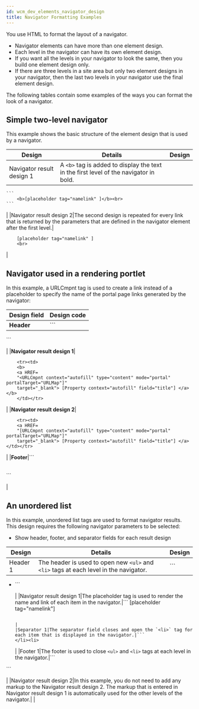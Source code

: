 ```yaml
---
id: wcm_dev_elements_navigator_design
title: Navigator Formatting Examples
---
```





You use HTML to format the layout of a navigator.

-   Navigator elements can have more than one element design.
-   Each level in the navigator can have its own element design.
-   If you want all the levels in your navigator to look the same, then you build one element design only.
-   If there are three levels in a site area but only two element designs in your navigator, then the last two levels in your navigator use the final element design.

The following tables contain some examples of the ways you can format the look of a navigator.

## Simple two-level navigator

This example shows the basic structure of the element design that is used by a navigator.

|Design|Details|Design|
|------|-------|------|
|Navigator result design 1|A `<b>` tag is added to display the text in the first level of the navigator in bold.|

    ```
        <b>[placeholder tag="namelink" ]</b><br>
    ```
|
|Navigator result design 2|The second design is repeated for every link that is returned by the parameters that are defined in the navigator element after the first level.|
```
    [placeholder tag="namelink" ]
    <br>
```

|

## Navigator used in a rendering portlet

In this example, a URLCmpnt tag is used to create a link instead of a placeholder to specify the name of the portal page links generated by the navigator:

|Design field|Design code|
|------------|-----------|
|**Header**|```
<Table>
```

|
|**Navigator result design 1**|
```
    <tr><td>
    <b>
    <a HREF=
    "<URLCmpnt context="autofill" type="content" mode="portal" portalTarget="URLMap"]"
    target="_blank"> [Property context="autofill" field="title"] </a></b>
    </td></tr>
```

|
|**Navigator result design 2**|

```
    <tr><td>
    <a HREF=
    "[URLCmpnt context="autofill" type="content" mode="portal" portalTarget="URLMap"]"
    target="_blank"> [Property context="autofill" field="title"] </a></td></tr>
```

|
|**Footer**|```
</Table>
```

|

## An unordered list

In this example, unordered list tags are used to format navigator results. This design requires the following navigator parameters to be selected:

-   Show header, footer, and separator fields for each result design

|Design|Details|Design|
|------|-------|------|
|Header 1|The header is used to open new `<ul>` and `<li>` tags at each level in the navigator.|```
<ul><li>
```

|
|Navigator result design 1|The placeholder tag is used to render the name and link of each item in the navigator.|```
[placeholder tag="namelink"]

```

|
|Separator 1|The separator field closes and open the `<li>` tag for each item that is displayed in the navigator.|```
</li><li>
```

|
|Footer 1|The footer is used to close `<ul>` and `<li>` tags at each level in the navigator.|```
</li></ul>
```

|
|Navigator result design 2|In this example, you do not need to add any markup to the Navigator result design 2. The markup that is entered in Navigator result design 1 is automatically used for the other levels of the navigator.| |

